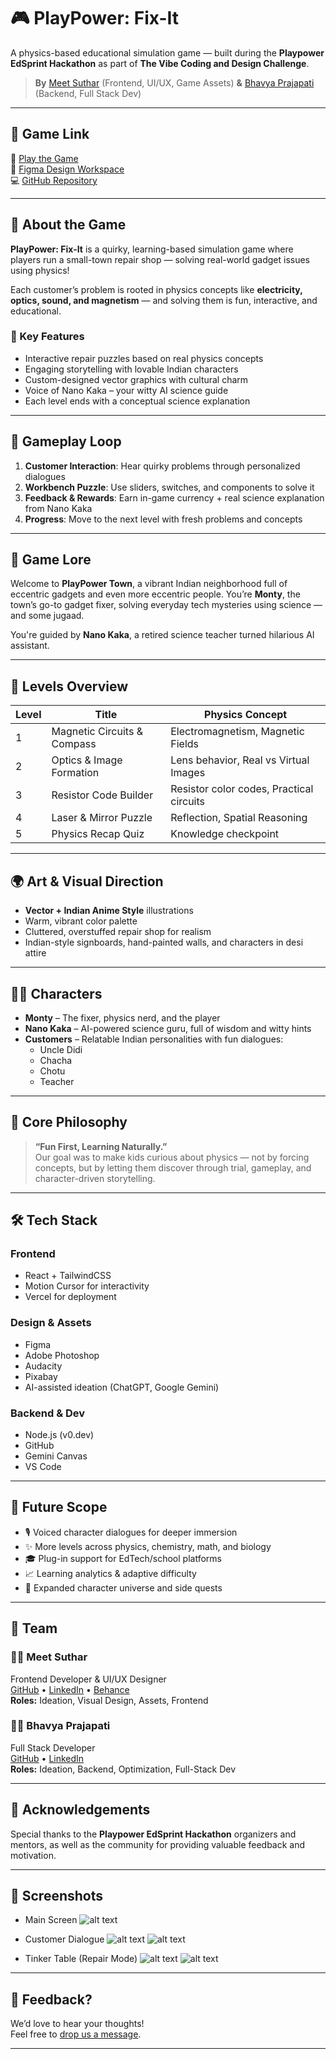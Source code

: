 # 🎮 PlayPower: Fix-It

A physics-based educational simulation game — built during the **Playpower EdSprint Hackathon** as part of **The Vibe Coding and Design Challenge**.

> **By** [Meet Suthar](https://www.linkedin.com/in/meet-suthar-03126a257/) (Frontend, UI/UX, Game Assets) **&** [Bhavya Prajapati](https://www.linkedin.com/in/bhavya-prajapati1) (Backend, Full Stack Dev)

---

## 🚀 Game Link

🔗 [Play the Game](https://play-power-fork.vercel.app/)  
🎨 [Figma Design Workspace](https://www.figma.com/design/OhcToOSPda5e7dTJmqb9R4/Play-Power-Labs?node-id=0-1)  
💻 [GitHub Repository](https://github.com/meetsuthar27/play-power)

---

## 🧠 About the Game

**PlayPower: Fix-It** is a quirky, learning-based simulation game where players run a small-town repair shop — solving real-world gadget issues using physics!

Each customer’s problem is rooted in physics concepts like **electricity, optics, sound, and magnetism** — and solving them is fun, interactive, and educational.

### 🌟 Key Features

- Interactive repair puzzles based on real physics concepts
- Engaging storytelling with lovable Indian characters
- Custom-designed vector graphics with cultural charm
- Voice of Nano Kaka – your witty AI science guide
- Each level ends with a conceptual science explanation

---

## 🧩 Gameplay Loop

1. **Customer Interaction**: Hear quirky problems through personalized dialogues
2. **Workbench Puzzle**: Use sliders, switches, and components to solve it
3. **Feedback & Rewards**: Earn in-game currency + real science explanation from Nano Kaka
4. **Progress**: Move to the next level with fresh problems and concepts

---

## 📜 Game Lore

Welcome to **PlayPower Town**, a vibrant Indian neighborhood full of eccentric gadgets and even more eccentric people. You’re **Monty**, the town’s go-to gadget fixer, solving everyday tech mysteries using science — and some jugaad.

You're guided by **Nano Kaka**, a retired science teacher turned hilarious AI assistant.

---

## 🧠 Levels Overview

| Level | Title                       | Physics Concept                          |
| ----- | --------------------------- | ---------------------------------------- |
| 1     | Magnetic Circuits & Compass | Electromagnetism, Magnetic Fields        |
| 2     | Optics & Image Formation    | Lens behavior, Real vs Virtual Images    |
| 3     | Resistor Code Builder       | Resistor color codes, Practical circuits |
| 4     | Laser & Mirror Puzzle       | Reflection, Spatial Reasoning            |
| 5     | Physics Recap Quiz          | Knowledge checkpoint                     |

---

## 🌍 Art & Visual Direction

- **Vector + Indian Anime Style** illustrations
- Warm, vibrant color palette
- Cluttered, overstuffed repair shop for realism
- Indian-style signboards, hand-painted walls, and characters in desi attire

---

## 👨‍🔧 Characters

- **Monty** – The fixer, physics nerd, and the player
- **Nano Kaka** – AI-powered science guru, full of wisdom and witty hints
- **Customers** – Relatable Indian personalities with fun dialogues:
  - Uncle Didi
  - Chacha
  - Chotu
  - Teacher

---

## 🎯 Core Philosophy

> **“Fun First, Learning Naturally.”**  
> Our goal was to make kids curious about physics — not by forcing concepts, but by letting them discover through trial, gameplay, and character-driven storytelling.

---

## 🛠 Tech Stack

### Frontend

- React + TailwindCSS
- Motion Cursor for interactivity
- Vercel for deployment

### Design & Assets

- Figma
- Adobe Photoshop
- Audacity
- Pixabay
- AI-assisted ideation (ChatGPT, Google Gemini)

### Backend & Dev

- Node.js (v0.dev)
- GitHub
- Gemini Canvas
- VS Code

---

## 🌱 Future Scope

- 🎙️ Voiced character dialogues for deeper immersion
- ✨ More levels across physics, chemistry, math, and biology
- 🎓 Plug-in support for EdTech/school platforms
- 📈 Learning analytics & adaptive difficulty
- 👥 Expanded character universe and side quests

---

## 👥 Team

### 🧑‍🎨 Meet Suthar

Frontend Developer & UI/UX Designer  
[GitHub](https://github.com/meetsuthar27) • [LinkedIn](https://www.linkedin.com/in/meet-suthar-03126a257/) • [Behance](https://www.behance.net/meeeetsuthar)  
**Roles:** Ideation, Visual Design, Assets, Frontend

### 🧑‍💻 Bhavya Prajapati

Full Stack Developer  
[GitHub](https://github.com/bhavyagp) • [LinkedIn](https://www.linkedin.com/in/bhavya-prajapati1)  
**Roles:** Ideation, Backend, Optimization, Full-Stack Dev

---

## 🙏 Acknowledgements

Special thanks to the **Playpower EdSprint Hackathon** organizers and mentors, as well as the community for providing valuable feedback and motivation.

---

## 📸 Screenshots

- Main Screen
  ![alt text](<image 6.png>)

- Customer Dialogue
  ![alt text](<image 12.png>) ![alt text](<image 13.png>)

- Tinker Table (Repair Mode)
  ![alt text](hel01.png) ![alt text](hel02.png)

---

## 💬 Feedback?

We’d love to hear your thoughts!  
Feel free to [drop us a message](https://www.linkedin.com/in/meet-suthar-03126a257/).

---
